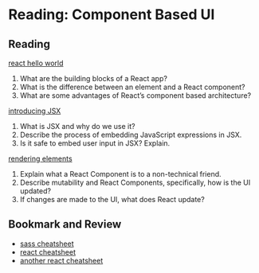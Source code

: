 Reading: Component Based UI
===========================

Reading
-------

[react hello world](https://facebook.github.io/react/docs/hello-world.html)

1. What are the building blocks of a React app?
2. What is the difference between an element and a React component?
3. What are some advantages of React’s component based architecture?

[introducing JSX](https://facebook.github.io/react/docs/introducing-jsx.html)

1. What is JSX and why do we use it?
2. Describe the process of embedding JavaScript expressions in JSX.
3. Is it safe to embed user input in JSX? Explain.

[rendering elements](https://facebook.github.io/react/docs/rendering-elements.html)

1. Explain what a React Component is to a non-technical friend.
2. Describe mutability and React Components, specifically, how is the UI updated?
3. If changes are made to the UI, what does React update?

Bookmark and Review
-------------------

* [sass cheatsheet](https://devhints.io/sass)
* [react cheatsheet](https://devhints.io/react)
* [another react cheatsheet](https://reactcheatsheet.com/)